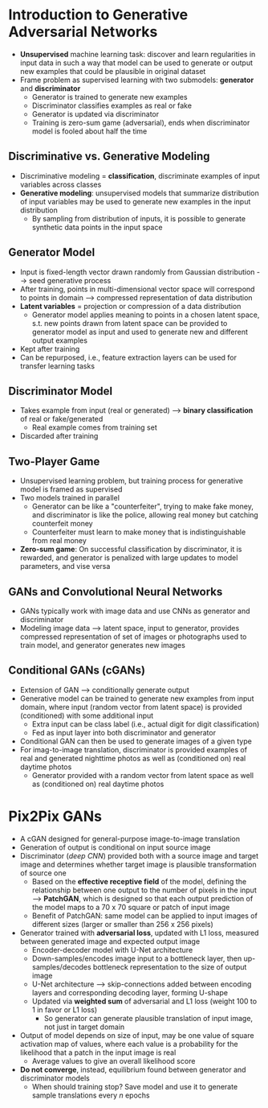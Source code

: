 # Introduction to Generative Adversarial Networks
- **Unsupervised** machine learning task: discover and learn regularities in input data in such a way that model can be used to generate or output new examples that could be plausible in original dataset
- Frame problem as supervised learning with two submodels: **generator** and **discriminator**
    - Generator is trained to generate new examples
    - Discriminator classifies examples as real or fake
    - Generator is updated via discriminator
    - Training is zero-sum game (adversarial), ends when discriminator model is fooled about half the time
## Discriminative vs. Generative Modeling
- Discriminative modeling = **classification**, discriminate examples of input variables across classes
- **Generative modeling**: unsupervised models that summarize distribution of input variables may be used to generate new examples in the input distribution
    - By sampling from distribution of inputs, it is possible to generate synthetic data points in the input space
## Generator Model
- Input is fixed-length vector drawn randomly from Gaussian distribution --> seed generative process
- After training, points in multi-dimensional vector space will correspond to points in domain --> compressed representation of data distribution
- **Latent variables** = projection or compression of a data distribution
    - Generator model applies meaning to points in a chosen latent space, s.t. new points drawn from latent space can be provided to generator model as input and used to generate new and different output examples
- Kept after training
- Can be repurposed, i.e., feature extraction layers can be used for transfer learning tasks
## Discriminator Model
- Takes example from input (real or generated) --> **binary classification** of real or fake/generated
    - Real example comes from training set
- Discarded after training
## Two-Player Game
- Unsupervised learning problem, but training process for generative model is framed as supervised
- Two models trained in parallel
    - Generator can be like a "counterfeiter", trying to make fake money, and discriminator is like the police, allowing real money but catching counterfeit money
    - Counterfeiter must learn to make money that is indistinguishable from real money
- **Zero-sum game**: On successful classification by discriminator, it is rewarded, and generator is penalized with large updates to model parameters, and vise versa
## GANs and Convolutional Neural Networks
- GANs typically work with image data and use CNNs as generator and discriminator
- Modeling image data --> latent space, input to generator, provides compressed representation of set of images or photographs used to train model, and generator generates new images
## Conditional GANs (cGANs)
- Extension of GAN --> conditionally generate output
- Generative model can be trained to generate new examples from input domain, where input (random vector from latent space) is provided (conditioned) with some additional input
    - Extra input can be class label (i.e., actual digit for digit classification)
    - Fed as input layer into both discriminator and generator
- Conditional GAN can then be used to generate images of a given type
- For imag-to-image translation, discriminator is provided examples of real and generated nighttime photos as well as (conditioned on) real daytime photos
    - Generator provided with a random vector from latent space as well as (conditioned on) real daytime photos
# Pix2Pix GANs
- A cGAN designed for general-purpose image-to-image translation
- Generation of output is conditional on input source image
- Discriminator (*deep CNN*) provided both with a source image and target image and determines whether target image is plausible transformation of source one
    - Based on the **effective receptive field** of the model, defining the relationship between one output to the number of pixels in the input --> **PatchGAN**, which is designed so that each output prediction of the model maps to a 70 x 70 square or patch of input image
    - Benefit of PatchGAN: same model can be applied to input images of different sizes (larger or smaller than 256 x 256 pixels)
- Generator trained with **adversarial loss**, updated with L1 loss, measured between generated image and expected output image
    - Encoder-decoder model with U-Net architecture
    - Down-samples/encodes image input to a bottleneck layer, then up-samples/decodes bottleneck representation to the size of output image
    - U-Net architecture --> skip-connections added between encoding layers and corresponding decoding layer, forming U-shape
    - Updated via **weighted sum** of adversarial and L1 loss (weight 100 to 1 in favor or L1 loss)
        - So generator can generate plausible translation of input image, not just in target domain  
- Output of model depends on size of input, may be one value of square activation map of values, where each value is a probability for the likelihood that a patch in the input image is real
    - Average values to give an overall likelihood score
- **Do not converge**, instead, equilibrium found between generator and discriminator models
    - When should training stop? Save model and use it to generate sample translations every *n* epochs
    